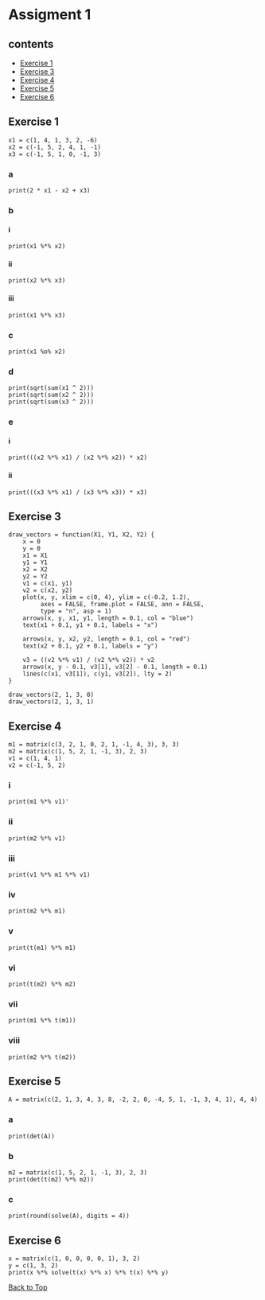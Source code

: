 <h1 id = "0">Assigment 1</h1>

## contents

- [Exercise 1](#1)
- [Exercise 3](#3)
- [Exercise 4](#4)
- [Exercise 5](#5)
- [Exercise 6](#6)


<h2 id = "1">Exercise 1</h2>

```
x1 = c(1, 4, 1, 3, 2, -6)
x2 = c(-1, 5, 2, 4, 1, -1)
x3 = c(-1, 5, 1, 0, -1, 3)
```

### a
```
print(2 * x1 - x2 + x3)
```

### b
#### i
```
print(x1 %*% x2)
```
#### ii
```
print(x2 %*% x3)
```
#### iii
```
print(x1 %*% x3)
```

### c
```
print(x1 %o% x2)
```

### d
```
print(sqrt(sum(x1 ^ 2)))
print(sqrt(sum(x2 ^ 2)))
print(sqrt(sum(x3 ^ 2)))
```

### e
#### i
```
print(((x2 %*% x1) / (x2 %*% x2)) * x2)
```
#### ii
```
print(((x3 %*% x1) / (x3 %*% x3)) * x3)
```

<h2 id = "3">Exercise 3</h2>

```
draw_vectors = function(X1, Y1, X2, Y2) {
    x = 0
    y = 0
    x1 = X1
    y1 = Y1
    x2 = X2
    y2 = Y2
    v1 = c(x1, y1)
    v2 = c(x2, y2)
    plot(x, y, xlim = c(0, 4), ylim = c(-0.2, 1.2),
         axes = FALSE, frame.plot = FALSE, ann = FALSE,
         type = "n", asp = 1)
    arrows(x, y, x1, y1, length = 0.1, col = "blue")
    text(x1 + 0.1, y1 + 0.1, labels = "x")

    arrows(x, y, x2, y2, length = 0.1, col = "red")
    text(x2 + 0.1, y2 + 0.1, labels = "y")

    v3 = ((v2 %*% v1) / (v2 %*% v2)) * v2
    arrows(x, y - 0.1, v3[1], v3[2] - 0.1, length = 0.1)
    lines(c(x1, v3[1]), c(y1, v3[2]), lty = 2)
}

draw_vectors(2, 1, 3, 0)
draw_vectors(2, 1, 3, 1)
```

<h2 id = "4">Exercise 4</h2>

```
m1 = matrix(c(3, 2, 1, 0, 2, 1, -1, 4, 3), 3, 3)
m2 = matrix(c(1, 5, 2, 1, -1, 3), 2, 3)
v1 = c(1, 4, 1)
v2 = c(-1, 5, 2)
```

### i
```
print(m1 %*% v1)'
```
### ii
```
print(m2 %*% v1)
```
### iii
```
print(v1 %*% m1 %*% v1)
```
### iv
```
print(m2 %*% m1)
```
### v
```
print(t(m1) %*% m1)
```
### vi
```
print(t(m2) %*% m2)
```
### vii
```
print(m1 %*% t(m1))
```
### viii
```
print(m2 %*% t(m2))
```


<h2 id = "5">Exercise 5</h2>

```
A = matrix(c(2, 1, 3, 4, 3, 8, -2, 2, 0, -4, 5, 1, -1, 3, 4, 1), 4, 4)
```
### a
```
print(det(A))
```
### b
```
m2 = matrix(c(1, 5, 2, 1, -1, 3), 2, 3)
print(det(t(m2) %*% m2))
```
### c
```
print(round(solve(A), digits = 4))
```

<h2 id = "6">Exercise 6</h2>

```
x = matrix(c(1, 0, 0, 0, 0, 1), 3, 2)
y = c(1, 3, 2)
print(x %*% solve(t(x) %*% x) %*% t(x) %*% y)
```

[Back to Top](#0)